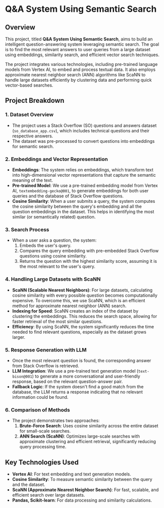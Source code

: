 # Q&A System Using Semantic Search

## Overview

This project, titled **Q&A System Using Semantic Search**, aims to build an intelligent question-answering system leveraging semantic search. The goal is to find the most relevant answers to user queries from a large dataset using embeddings, similarity search, and efficient vector search techniques.

The project integrates various technologies, including pre-trained language models from Vertex AI, to embed and process textual data. It also employs approximate nearest neighbor search (ANN) algorithms like ScaNN to handle large datasets efficiently by clustering data and performing quick vector-based searches.

## Project Breakdown

### 1. **Dataset Overview**
   - The project uses a Stack Overflow (SO) questions and answers dataset (`so_database_app.csv`), which includes technical questions and their respective answers.
   - The dataset was pre-processed to convert questions into embeddings for semantic search.

### 2. **Embeddings and Vector Representation**
   - **Embeddings**: The system relies on embeddings, which transform text into high-dimensional vector representations that capture the semantic meaning of the text.
   - **Pre-trained Model**: We use a pre-trained embedding model from Vertex AI, `textembedding-gecko@001`, to generate embeddings for both user queries and the database of Stack Overflow questions.
   - **Cosine Similarity**: When a user submits a query, the system computes the cosine similarity between the query's embedding and all the question embeddings in the dataset. This helps in identifying the most similar (or semantically related) question.

### 3. **Search Process**
   - When a user asks a question, the system:
     1. Embeds the user's query.
     2. Compares the query embedding with pre-embedded Stack Overflow questions using cosine similarity.
     3. Returns the question with the highest similarity score, assuming it is the most relevant to the user's query.

### 4. **Handling Large Datasets with ScaNN**
   - **ScaNN (Scalable Nearest Neighbors)**: For large datasets, calculating cosine similarity with every possible question becomes computationally expensive. To overcome this, we use ScaNN, which is an efficient method for approximate nearest neighbor (ANN) search.
   - **Indexing for Speed**: ScaNN creates an index of the dataset by clustering the embeddings. This reduces the search space, allowing for faster retrieval of the most similar questions.
   - **Efficiency**: By using ScaNN, the system significantly reduces the time needed to find relevant questions, especially as the dataset grows larger.

### 5. **Response Generation with LLM**
   - Once the most relevant question is found, the corresponding answer from Stack Overflow is retrieved.
   - **LLM Integration**: We use a pre-trained text generation model (`text-bison@001`) to generate a more conversational and user-friendly response, based on the relevant question-answer pair.
   - **Fallback Logic**: If the system doesn't find a good match from the database, the LLM returns a response indicating that no relevant information could be found.

### 6. **Comparison of Methods**
   - The project demonstrates two approaches:
     1. **Brute-Force Search**: Uses cosine similarity across the entire dataset for small-scale searches.
     2. **ANN Search (ScaNN)**: Optimizes large-scale searches with approximate clustering and efficient retrieval, significantly reducing query processing time.

## Key Technologies Used
- **Vertex AI**: For text embedding and text generation models.
- **Cosine Similarity**: To measure semantic similarity between the query and the dataset.
- **ScaNN (Approximate Nearest Neighbor Search)**: For fast, scalable, and efficient search over large datasets.
- **Pandas, Scikit-learn**: For data processing and similarity calculations.

